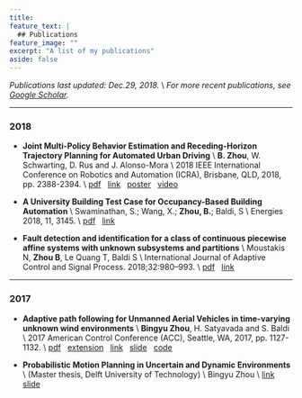 ```yaml
---
title: 
feature_text: |
  ## Publications
feature_image: ""
excerpt: "A list of my publications"
aside: false
---
```


*Publications last updated: Dec.29, 2018.* \\
*For more recent publications, see [Google Scholar](https://scholar.google.com/citations?user=6fjxG2MAAAAJ&hl=en).*

---
### 2018

- **Joint Multi-Policy Behavior Estimation and Receding-Horizon Trajectory Planning for Automated Urban Driving** \\
**B. Zhou**, W. Schwarting, D. Rus and J. Alonso-Mora \\
2018 IEEE International Conference on Robotics and Automation (ICRA), Brisbane, QLD, 2018, pp. 2388-2394. \\
<span style="color:green" class="fas fa-file-pdf"></span> [pdf](2018-icra.pdf) &nbsp; 
<span style="color:green" class="fas fa-link"></span> [link](https://ieeexplore.ieee.org/abstract/document/8461138) &nbsp; 
<span style="color:green" class="fas fa-palette"></span> [poster](2018-icra-poster.pdf) &nbsp; 
<span style="color:green" class="fas fa-video"></span> [video](https://www.youtube.com/watch?v=45BP9QlbPh8&t=3s) &nbsp; 

- **A University Building Test Case for Occupancy-Based Building Automation** \\
Swaminathan, S.; Wang, X.; **Zhou, B.**; Baldi, S \\
Energies 2018, 11, 3145. \\
<span style="color:green" class="fas fa-file-pdf"></span> [pdf](2018-energies.pdf) &nbsp; 
<span style="color:green" class="fas fa-link"></span> [link](https://www.mdpi.com/1996-1073/11/11/3145) &nbsp; 

- **Fault detection and identification for a class of continuous piecewise affine systems with unknown subsystems and partitions** \\
Moustakis N, **Zhou B**, Le Quang T, Baldi S \\
International Journal of Adaptive Control and Signal Process. 2018;32:980–993. \\
<span style="color:green" class="fas fa-file-pdf"></span> [pdf](2018-IJACSP.pdf) &nbsp; 
<span style="color:green" class="fas fa-link"></span> [link](https://onlinelibrary.wiley.com/doi/full/10.1002/acs.2881) &nbsp; 

---
### 2017

- **Adaptive path following for Unmanned Aerial Vehicles in time-varying unknown wind environments** \\
**Bingyu Zhou**, H. Satyavada and S. Baldi \\
2017 American Control Conference (ACC), Seattle, WA, 2017, pp. 1127-1132. \\
<span style="color:green" class="fas fa-file-pdf"></span> [pdf](2017-ACC.pdf) &nbsp; 
<span style="color:green" class="fas fa-file-pdf"></span> [extension](pubs/2017-ACC-extension.pdf) &nbsp; 
<span style="color:green" class="fas fa-link"></span> [link](https://ieeexplore.ieee.org/abstract/document/7963104) &nbsp; 
<span style="color:green" class="fas fa-file-powerpoint"></span> [slide](2017-ACC-slide.pdf) &nbsp; 
<span style="color:green" class="fas fa-file-code"></span> [code](https://github.com/BingyuZhou/UAV-path-following-under-time-varying-wind)

- **Probabilistic Motion Planning in Uncertain and Dynamic Environments** \\
(Master thesis, Delft University of Technology) \\
Bingyu Zhou \\
<span style="color:green" class="fas fa-link"></span> [link](https://repository.tudelft.nl/islandora/object/uuid%3Af491f7d8-a2f5-4f89-b4b7-86ac6b64546b) &nbsp; 
<span style="color:green" class="fas fa-file-powerpoint"></span> [slide](master-defense.pdf)


